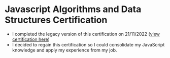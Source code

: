 # Javascript Algorithms and Data Structures Certification
* I completed the legacy version of this certification on 21/11/2022 ([view certification here](https://www.freecodecamp.org/certification/fcc55144a21-0a3a-4329-acd7-8e49b83d46f3/javascript-algorithms-and-data-structures))
* I decided to regain this certification so I could consolidate my JavaScript knowledge and apply my experience from my job.

